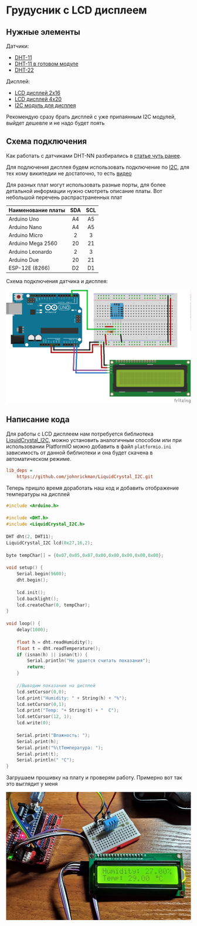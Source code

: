 # Грудусник с LCD дисплеем

## Нужные элементы

Датчики:

* [DHT-11](https://www.aliexpress.com/item/33005500534.html)
* [DHT-11 в готовом модуле](https://ru.aliexpress.com/item/1059518033.html)
* [DHT-22](https://ru.aliexpress.com/item/33052251953.html)

Дисплей:

* [LCD дисплей 2x16](https://www.aliexpress.com/item/32786773241.html)
* [LCD дисплей 4x20](https://www.aliexpress.com/item/32831845529.html)
* [I2C модуль для дисплея](https://www.aliexpress.com/item/32984942286.html)

Рекомендую сразу брать дисплей с уже припаянным I2C модулей, выйдет дешевле и не надо будет поять

## Схема подключения

Как работать с датчиками DHT-NN разбирались в [статье чуть ранее](01-Thermometer.md).

Для подлючения дисплея будем использовать подключение по [I2C](https://en.wikipedia.org/wiki/I%C2%B2C), для тех кому википедии не достаточно, то есть [видео](https://www.youtube.com/watch?v=_4KD29qnhNM)

Для разных плат могут использовать разные порты, для более детальной информации нужно смотреть описание платы. Вот небольшой перечень распрастраненных плат

|Наименование платы|SDA|SCL|
|---|:-:|:-:|
|Arduino Uno|A4|A5|
|Arduino Nano|A4|A5|
|Arduino Micro|2|3|
|Arduino Mega 2560|20|21|
|Arduino Leonardo|2|3|
|Arduino Due|20|21|
|ESP-12E (8266)|D2|D1|

Схема подключения датчика и дисплея:

![Схема подключения](../img/01/termometer-with-i2c-lcd.png)

## Написание кода

Для работы с LCD дисплеем нам потребуется библиотека [LiquidCrystal_I2C](https://github.com/johnrickman/LiquidCrystal_I2C.git), можно установить аналогичным способом или при использовании PlatformIO можно добавить в файл ```platformio.ini``` зависимость от данной библиотеки и она будет скачена в автоматическом режиме.

```ini
lib_deps =
    https://github.com/johnrickman/LiquidCrystal_I2C.git
```

Теперь пришло время доработать наш код и добавить отображение температуры на дисплей

```cpp
#include <Arduino.h>

#include <DHT.h>
#include <LiquidCrystal_I2C.h>

DHT dht(2, DHT11);
LiquidCrystal_I2C lcd(0x27,16,2);  

byte tempChar[] = {0x07,0x05,0x07,0x00,0x00,0x00,0x00,0x00};

void setup() {
    Serial.begin(9600);
    dht.begin();

    lcd.init();
    lcd.backlight();
    lcd.createChar(0, tempChar);
}

void loop() {
    delay(1000);

    float h = dht.readHumidity();
    float t = dht.readTemperature();
    if (isnan(h) || isnan(t)) {
        Serial.println("Не удается считать показания");
        return;
    }

    //Выводим показания на дисплей
    lcd.setCursor(0,0);
    lcd.print("Humidity: " + String(h) + "%");
    lcd.setCursor(0,1);
    lcd.print("Temp: "+ String(t) + "  C");
    lcd.setCursor(12, 1);
    lcd.write(0);

    Serial.print("Влажность: ");
    Serial.print(h);
    Serial.print("%\tТемпература: ");
    Serial.print(t);
    Serial.println(" °C");
}
```

Загрушаем прошивку на плату и проверям работу. Примерно вот так это выглядит у меня

![Termometer photo with lcd display](../img/01/termometer-with-i2c-lcd-photo.png)
